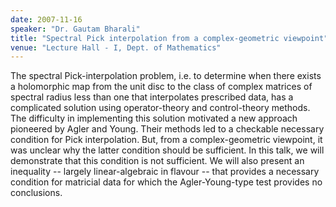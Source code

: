 ```yaml
---
date: 2007-11-16
speaker: "Dr. Gautam Bharali"
title: "Spectral Pick interpolation from a complex-geometric viewpoint"
venue: "Lecture Hall - I, Dept. of Mathematics"
---
```

The spectral Pick-interpolation problem, i.e. to determine when 
there exists a holomorphic map from the unit disc to the class of complex 
matrices of spectral radius less than one that interpolates prescribed 
data, has a complicated solution using operator-theory and control-theory 
methods. The difficulty in implementing this solution motivated a new 
approach pioneered by Agler and Young. Their methods led to a checkable 
necessary condition for Pick interpolation. But, from a complex-geometric 
viewpoint, it was unclear why the latter condition should be sufficient. 
In this talk, we will demonstrate that this condition is not sufficient. 
We will also present an inequality -- largely linear-algebraic in flavour 
-- that provides a necessary condition for matricial data for which the 
Agler-Young-type test provides no conclusions.
